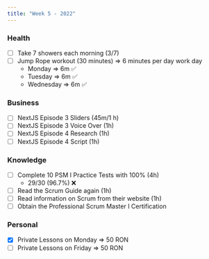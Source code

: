 ```yaml
---
title: "Week 5 - 2022"
---
```

### Health
- [ ] Take 7 showers each morning (3/7) 
- [ ] Jump Rope workout (30 minutes) => 6 minutes per day work day
	- Monday => 6m ✅
	- Tuesday => 6m ✅
	- Wednesday => 6m ✅

### Business
- [ ] NextJS Episode 3 Sliders (45m/1 h)
- [ ] NextJS Episode 3 Voice Over (1h)
- [ ] NextJS Episode 4 Research (1h)
- [ ] NextJS Episode 4 Script (1h)

### Knowledge
- [ ] Complete 10 PSM I Practice Tests with 100% (4h)
	- 29/30 (96.7%) ❌
- [ ] Read the Scrum Guide again (1h)
- [ ] Read information on Scrum from their website (1h)
- [ ] Obtain the Professional Scrum Master I Certification

### Personal
- [x] Private Lessons on Monday => 50 RON
- [ ] Private Lessons on Friday => 50 RON 